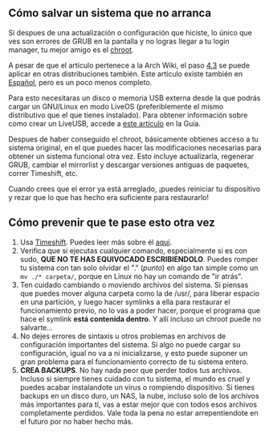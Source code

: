 ## Cómo salvar un sistema que no arranca
Si despues de una actualización o configuración que hiciste, lo único que ves son errores de GRUB en la pantalla y no logras llegar a tu login manager, tu mejor amigo es el [chroot](https://wiki.archlinux.org/title/Chroot).

A pesar de que el artículo pertenece a la Arch Wiki, el paso [4.3](https://wiki.archlinux.org/title/Chroot#Using_chroot) se puede aplicar en otras distribuciones también. Este artículo existe también en [Español](https://wiki.archlinux.org/title/Chroot_(Espa%C3%B1ol)), pero es un poco menos completo.

Para esto necesitaras un disco o memoria USB externa desde la que podrás cargar un GNU/Linux en modo LiveOS (preferiblemente el mismo distributivo que el que tienes instalado). Para obtener información sobre como crear un LiveUSB, accede a [este artículo](common.md#cómo-crear-un-live-usb) en la Guía.

Despues de haber conseguido el chroot, básicamente obtienes acceso a tu sistema original, en el que puedes hacer las modificaciones necesarias para obtener un sistema funcional otra vez. Esto incluye actualizarla, regenerar GRUB, cambiar el mirrorlist y descargar versiones antiguas de paquetes, correr Timeshift, etc.

Cuando crees que el error ya está arreglado, ¡puedes reiniciar tu dispositivo y rezar que lo que has hecho era suficiente para restaurarlo!

## Cómo prevenir que te pase esto otra vez
1. Usa [Timeshift](https://github.com/linuxmint/timeshift). Puedes leer más sobre él [aquí](/post-install.md#timeshift).
2. Verifica que si ejecutas cualquier comando, especialmente si es con sudo, **QUE NO TE HAS EQUIVOCADO ESCRIBIENDOLO**. Puedes romper tu sistema con tan solo olvidar el "." (_punto_) en algo tan simple como un `mv ./* carpeta/`, porque en Linux no hay un comando de "ir atrás".
3. Ten cuidado cambiando o moviendo archivos del sistema. Si piensas que puedes mover alguna carpeta como la de /usr/, para liberar espacio en una partición, y luego hacer symlinks a ella para restaurar el funcionamiento previo, no lo vas a poder hacer, porque el programa que hace el symlink **está contenida dentro**. Y allí incluso un chroot puede no salvarte...
4. No dejes errores de sintaxis u otros problemas en archivos de configuración importantes del sistema. Si algo no puede cargar su configuración, igual no va a ni inicializarse, y esto puede suponer un gran problema para el funcionamiento correcto de tu sistema entero.
5. **CREA BACKUPS**. No hay nada peor que perder todos tus archivos. Incluso si siempre tienes cuidado con tu sistema, el mundo es cruel y puedes acabar instalandote un virus o rompiendo dispositivo. Si tienes backups en un disco duro, un NAS, la nube, incluso solo de los archivos más importantes para tí, vas a estar mejor que con todos esos archivos completamente perdidos. Vale toda la pena no estar arrepentiendote en el futuro por no haber hecho más.
